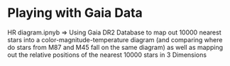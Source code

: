 # Playing with Gaia Data 
HR diagram.ipnyb => Using Gaia DR2 Database to map out 10000 nearest stars into a color-magnitude-temperature diagram (and comparing where do stars from M87 and M45 fall on the same diagram) as well as mapping out the relative positions of the nearest 10000 stars in 3 Dimensions
